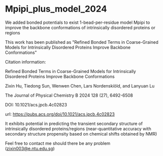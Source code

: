 # Mpipi_plus_model_2024
We added bonded potentials to exist 1-bead-per-residue model Mpipi to improve the backbone conformations of intrinsically disordered proteins or regions

This work has been published as "Refined Bonded Terms in Coarse-Grained Models for Intrinsically Disordered Proteins Improve Backbone Conformations"

Citation information: 

Refined Bonded Terms in Coarse-Grained Models for Intrinsically Disordered Proteins Improve Backbone Conformations

Zixin Hu, Tiedong Sun, Wenwen Chen, Lars Nordenskiöld, and Lanyuan Lu

The Journal of Physical Chemistry B 2024 128 (27), 6492-6508

DOI: 10.1021/acs.jpcb.4c02823

url: https://pubs.acs.org/doi/10.1021/acs.jpcb.4c02823


It exhibits potential in predicting the transient secondary structure of intrinsically disordered proteins/regions (near-quantitative accuracy with secondary structure propensity based on chemical shifts obtained by NMR)

Feel free to contact me should there be any problem (zixin003@e.ntu.edu.sg)
